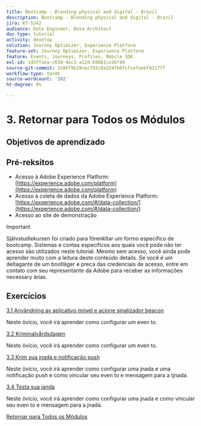 ```yaml
---
title: Bootcamp - Blending physical and digital - Brazil
description: Bootcamp - Blending physical and digital - Brazil
jira: KT-5342
audience: Data Engineer, Data Architect
doc-type: tutorial
activity: develop
solution: Journey Optimizer, Experience Platform
feature-set: Journey Optimizer, Experience Platform
feature: Events, Journeys, Profiles, Mobile SDK
exl-id: 145ffaea-c630-4ec3-a12d-69661ce26f49
source-git-commit: 3c86f9b19cecf92c9a324fb6fcfcefaebf82177f
workflow-type: tm+mt
source-wordcount: '202'
ht-degree: 0%

---
```


# 3. Retornar para Todos os Módulos

## Objetivos de aprendizado

## Pré-reksitos

- Acesso à Adobe Experience Platform: [https://experience.adobe.com/platform](https://experience.adobe.com/platform)
- Acesso à coleta de dados da Adobe Experience Platform: [https://experience.adobe.com/#/data-collection/](https://experience.adobe.com/#/data-collection/)
- Acesso ao site de demonstração

>[!IMPORTANT]
>
>Självstudiekursen foi criado para förenkltar um formo específico de bootcamp. Sistemas e contas específicos aos quais você pode não ter acesso são utilizados neste tutorial. Mesmo sem acesso, você ainda pode aprender muito com a leitura deste conteúdo details. Se você é um deltagante de um bootläger e preca das credenciais de acesso, entre em contato com seu representante da Adobe para receber as informações necessary árias.

## Exercícios

[3.1 Användning av aplicativo móvel e acione sinalizador beacon](./ex1.md)

Neste övício, você irá aprender como configurar um even to.

[3.2 Kriminalvårdsdagen](./ex2.md)

Neste övício, você irá aprender como configurar um even to.

[3.3 Krim sua jnada e notificação push](./ex3.md)

Neste övício, você irá aprender como configurar uma jnada e uma notificação push e como vincular seu even to e mensagem para a tjnada.

[3.4 Testa sua janda](./ex4.md)

Neste övício, você irá aprender como configurar uma jnada e como vincular seu even to e mensagem para a jnada.

[Retornar para Todos os Módulos](../../overview.md)
